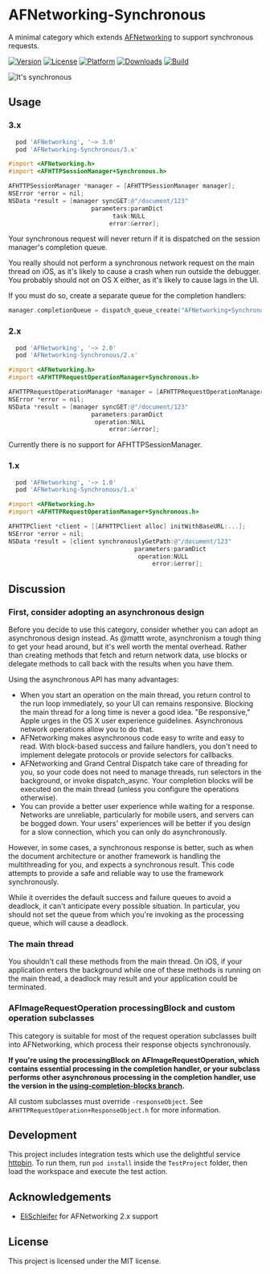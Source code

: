 AFNetworking-Synchronous
========================

A minimal category which extends [AFNetworking][] to support synchronous
requests.

[![Version](https://img.shields.io/cocoapods/v/AFNetworking-Synchronous.svg)](http://cocoapods.org/pods/AFNetworking-Synchronous)
[![License](https://img.shields.io/cocoapods/l/AFNetworking-Synchronous.svg?style=flat)](http://cocoapods.org/pods/AFNetworking-Synchronous)
[![Platform](https://img.shields.io/cocoapods/p/AFNetworking-Synchronous.svg?style=flat)](http://cocoapods.org/pods/AFNetworking-Synchronous)
[![Downloads](https://img.shields.io/cocoapods/dm/AFNetworking-Synchronous.svg)](http://cocoapods.org/pods/AFNetworking-Synchronous)
[![Build](https://img.shields.io/travis/paulmelnikow/AFNetworking-Synchronous.svg)](https://travis-ci.org/paulmelnikow/AFNetworking-Synchronous)

![It's synchronous](https://raw.githubusercontent.com/paulmelnikow/AFNetworking-Synchronous/assets/synchronized_diving.gif)


Usage
-----

### 3.x

```rb
  pod 'AFNetworking', '~> 3.0'
  pod 'AFNetworking-Synchronous/3.x'
```

```objective-c
#import <AFNetworking.h>
#import <AFHTTPSessionManager+Synchronous.h>

AFHTTPSessionManager *manager = [AFHTTPSessionManager manager];
NSError *error = nil;
NSData *result = [manager syncGET:@"/document/123"
                       parameters:paramDict
                             task:NULL
                            error:&error];
```

Your synchronous request will never return if it is dispatched on the session
manager's completion queue.

You really should not perform a synchronous network request on the main thread
on iOS, as it's likely to cause a crash when run outside the debugger. You
probably should not on OS X either, as it's likely to cause lags in the UI.

If you must do so, create a separate queue for the completion handlers:

```objective-c
manager.completionQueue = dispatch_queue_create("AFNetworking+Synchronous", NULL);
```

### 2.x

```rb
  pod 'AFNetworking', '~> 2.0'
  pod 'AFNetworking-Synchronous/2.x'
```

```objective-c
#import <AFNetworking.h>
#import <AFHTTPRequestOperationManager+Synchronous.h>

AFHTTPRequestOperationManager *manager = [AFHTTPRequestOperationManager manager];
NSError *error = nil;
NSData *result = [manager syncGET:@"/document/123"
                       parameters:paramDict
                        operation:NULL
                            error:&error];
```

Currently there is no support for AFHTTPSessionManager.

### 1.x

```rb
  pod 'AFNetworking', '~> 1.0'
  pod 'AFNetworking-Synchronous/1.x'
```

```objective-c
#import <AFNetworking.h>
#import <AFHTTPRequestOperationManager+Synchronous.h>

AFHTTPClient *client = [[AFHTTPClient alloc] initWithBaseURL:...];
NSError *error = nil;
NSData *result = [client synchronouslyGetPath:@"/document/123"
                                   parameters:paramDict
                                    operation:NULL
                                        error:&error];
```


Discussion
----------

### First, consider adopting an asynchronous design

Before you decide to use this category, consider whether you can adopt an
asynchronous design instead. As @mattt wrote, asynchronism a tough thing to
get your head around, but it's well worth the mental overhead. Rather than
creating methods that fetch and return network data, use blocks or delegate
methods to call back with the results when you have them.

Using the asynchronous API has many advantages:

 - When you start an operation on the main thread, you return control to the
   run loop immediately, so your UI can remains responsive. Blocking the main
   thread for a long time is never a good idea. "Be responsive," Apple urges
   in the OS X user experience guidelines. Asynchronous network operations
   allow you to do that.
 - AFNetworking makes asynchronous code easy to write and easy to read. With
   block-based success and failure handlers, you don't need to implement
   delegate protocols or provide selectors for callbacks.
 - AFNetworking and Grand Central Dispatch take care of threading for you, so
   your code does not need to manage threads, run selectors in the background,
   or invoke dispatch_async. Your completion blocks will be executed on the
   main thread (unless you configure the operations otherwise).
 - You can provide a better user experience while waiting for a response.
   Networks are unreliable, particularly for mobile users, and servers can be
   bogged down. Your users' experiences will be better if you design for a slow
   connection, which you can only do asynchronously.

However, in some cases, a synchronous response is better, such as when the
document architecture or another framework is handling the multithreading for
you, and expects a synchronous result. This code attempts to provide a safe
and reliable way to use the framework synchronously.

While it overrides the default success and failure queues to avoid a deadlock,
it can't anticipate every possible situation. In particular, you should not
set the queue from which you're invoking as the processing queue, which will
cause a deadlock.

### The main thread

You shouldn't call these methods from the main thread. On iOS, if your
application enters the background while one of these methods is running on the
main thread, a deadlock may result and your application could be terminated.

### AFImageRequestOperation processingBlock and custom operation subclasses

This category is suitable for most of the request operation subclasses built
into AFNetworking, which process their response objects synchronously.

**If you're using the processingBlock on AFImageRequestOperation, which
contains essential processing in the completion handler, or your subclass
performs other asynchronous processing in the completion handler, use the
version in the [using-completion-blocks branch][using-completion-blocks].**

All custom subclasses must override `-responseObject`. See `AFHTTPRequestOperation+ResponseObject.h` for more information.


Development
-----------

This project includes integration tests which use the delightful service
[httpbin][]. To run them, run `pod install` inside the `TestProject` folder,
then load the workspace and execute the test action.

[httpbin]: https://httpbin.org/


Acknowledgements
----------------

- [EliSchleifer][] for AFNetworking 2.x support


License
-------

This project is licensed under the MIT license.


[EliSchleifer]: https://github.com/EliSchleifer
[AFNetworking]: https://github.com/AFNetworking/AFNetworking
[using-completion-blocks]: https://github.com/paulmelnikow/AFNetworking-Synchronous/tree/using-completion-blocks
